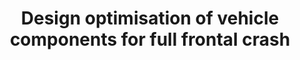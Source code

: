 ---
link: /designopt/projects/2016/desopt_2016_07.pdf
title: Design optimisation of vehicle components for full frontal crash
authors: P. Sharma, R. Telikicherla, S. Nizampatnam, V. Parthasarathy
year: 2016
categories: opt_studentproject
---